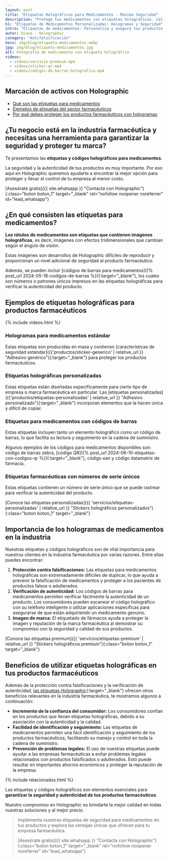 ```yaml
---
layout: post
title: "Etiquetas Holográficas para Medicamentos - Máxima Seguridad"
description: "Protege tus medicamentos con etiquetas holográficas. Calidad y seguridad garantizadas para tus productos farmacéuticos con Holographic"
h1: "Etiquetas de Medicamentos Personalizadas: Hologramas y Seguridad"
intro: "Etiquetas de medicamentos: Personaliza y asegura tus productos farmacéuticos ahora."
autor: Diana - Holographic
category: "Antifalsificación"
hero: img/blog/etiqueta-medicamentos.webp
jpg: img/blog/etiqueta-medicamentos.jpg
alt: Fotografía de medicamento con etiqueta holográfica
videos:
  - videos/servicio-premium.mp4
  - videos/sticker-qr.mp4
  - videos/codigos-de-barras-holografico.mp4
---
```

## Marcación de activos con Holographic

- [Qué son las etiquetas para medicamentos](#en-qué-consisten-las-etiquetas-para-medicamentos)
- [Ejemplos de etiquetas del sector farmacéuticos](#ejemplos-de-etiquetas-holográficas-para-productos-farmacéuticos)
- [Por qué debes proteger los productos farmacéuticos con hologramas](#importancia-de-los-hologramas-de-medicamentos-en-la-industria)
  
## ¿Tu negocio está en la industria farmacéutica y necesitas una herramienta para garantizar la seguridad y proteger tu marca?

Te presentamos las **etiquetas y códigos holográficos para medicamentos**.

La seguridad y la autenticidad de tus productos es muy importante. Por eso aquí en Holographic queremos ayudarte a encontrar la mejor opción para proteger y llevar el control de tu empresa al menor costo.

[Asesórate gratis]({{ site.whatsapp }} "Contacta con Holographic"){:class="boton boton_1" target="_blank" rel="nofollow noopener noreferrer" id="lead_whatsapp"}

## ¿En qué consisten las etiquetas para medicamentos?

**Los rótulos de medicamentos son etiquetas que contienen imágenes holográficas**, es decir, imágenes con efectos tridimensionales que cambian según el ángulo de visión.

Estas imágenes son desarrollos de Holographic difíciles de reproducir y proporcionan un nivel adicional de seguridad al producto farmacéutico.

Además, se pueden incluir [códigos de barras para medicamentos]({% post_url 2024-05-18-codigos-de-barras %}){:target="_blank"}, los cuales son números o patrones únicos impresos en las etiquetas holográficas para verificar la autenticidad del producto.

## Ejemplos de etiquetas holográficas para productos farmacéuticos
  
  {% include videos.html %}

### Hologramas para medicamentos estándar

Estas etiquetas son producidas en masa y contienen [características de seguridad estándar]({{'productos/sticker-generico' | relative_url }} "Adhesivo genérico"){:target="_blank"} para proteger los productos farmacéuticos.

### Etiquetas holográficas personalizadas

Estas etiquetas están diseñadas específicamente para cierto tipo de empresa o marca farmacéutica en particular. Las [etiquetas personalizadas]({{'productos/etiquetas-personalizadas' | relative_url }} "Adhesivo personalizado"){:target="_blank"} incorporan elementos que la hacen única y difícil de copiar.

### Etiquetas para medicamentos con códigos de barras

Estas etiquetas incluyen tanto un elemento holográfico como un código de barras, lo que facilita su lectura y seguimiento en la cadena de suministro.

Algunos ejemplos de los códigos para medicamentos disponibles son: código de barras zebra, [código QR]({% post_url 2024-06-10-etiquetas-con-codigos-qr %}){:target="_blank"}, código ean y código datamatrix de farmacia.

### Etiquetas farmacéuticas con números de serie únicos

Estas etiquetas contienen un número de serie único que se puede rastrear para verificar la autenticidad del producto.

[Conoce las etiquetas personalizadas]({{ 'servicios/etiquetas-personalizadas' | relative_url }} "Stickers holográficos personalizados"){:class="boton boton_1" target="_blank"}

## Importancia de los hologramas de medicamentos en la industria

Nuestras etiquetas y códigos holográficos son de vital importancia para nuestros clientes en la industria farmacéutica por varias razones. Entre ellas puedes encontrar:

1. **Protección contra falsificaciones:** Las etiquetas para medicamentos holográficas son extremadamente difíciles de duplicar, lo que ayuda a prevenir la falsificación de medicamentos y proteger a los pacientes de productos falsos o adulterados.
2. **Verificación de autenticidad:** Los códigos de barras para medicamentos permiten verificar fácilmente la autenticidad de un producto. Los consumidores pueden escanear el código holográfico con su teléfono inteligente o utilizar aplicaciones específicas para asegurarse de que están adquiriendo un medicamento genuino.
3. **Imagen de marca:** El etiquetado de fármacos ayuda a proteger la imagen y reputación de la marca farmacéutica al demostrar su compromiso con la seguridad y calidad de sus productos.

[Conoce las etiquetas premium]({{ 'servicios/etiquetas-premium' | relative_url }} "Stickers holográficos premium"){:class="boton boton_1" target="_blank"}

## Beneficios de utilizar etiquetas holográficas en tus productos farmacéuticos

Además de la protección contra falsificaciones y la verificación de autenticidad, [las etiquetas Holographic](/){:target="_blank"} ofrecen otros beneficios relevantes en la industria farmacéutica, te mostramos algunos a continuación:

- **Incremento de la confianza del consumidor:** Los consumidores confían en los productos que llevan etiquetas holográficas, debido a su asociación con la autenticidad y la calidad.
- **Facilidad de identificación y seguimiento:** Las etiquetas de medicamentos permiten una fácil identificación y seguimiento de los productos farmacéuticos, facilitando su manejo y control en toda la cadena de suministro.
- **Prevención de problemas legales:** El uso de nuestras etiquetas puede ayudar a las empresas farmacéuticas a evitar problemas legales relacionados con productos falsificados o adulterados. Esto puede resultar en importantes ahorros económicos y proteger la reputación de la empresa.

{% include relacionados.html %}

Las etiquetas y códigos holográficos son elementos esenciales para **garantizar la seguridad y autenticidad de tus productos farmacéuticos**.

Nuestro compromiso en Holographic es brindarte la mejor calidad en todas nuestras soluciones y al mejor precio.

>Implementa nuestras etiquetas de seguridad para medicamentos en tus productos y explora las ventajas únicas que ofrecen para tu empresa farmacéutica.
>
>[Asesórate gratis]({{ site.whatsapp }} "Contacta con Holographic"){:class="boton boton_1" target="_blank" rel="nofollow noopener noreferrer" id="lead_whatsapp"}
